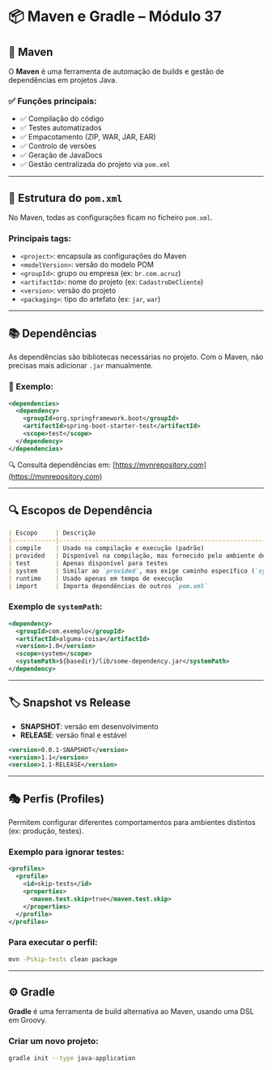 
# 📦 Maven e Gradle – Módulo 37

## 🔧 Maven

O **Maven** é uma ferramenta de automação de builds e gestão de dependências em projetos Java.

### ✅ Funções principais:

- ✅ Compilação do código
- ✅ Testes automatizados
- ✅ Empacotamento (ZIP, WAR, JAR, EAR)
- ✅ Controlo de versões
- ✅ Geração de JavaDocs
- ✅ Gestão centralizada do projeto via `pom.xml`

---

## 📄 Estrutura do `pom.xml`

No Maven, todas as configurações ficam no ficheiro `pom.xml`.

### Principais tags:

- `<project>`: encapsula as configurações do Maven
- `<modelVersion>`: versão do modelo POM
- `<groupId>`: grupo ou empresa (ex: `br.com.acruz`)
- `<artifactId>`: nome do projeto (ex: `CadastroDeCliente`)
- `<version>`: versão do projeto
- `<packaging>`: tipo do artefato (ex: `jar`, `war`)

---

## 📚 Dependências

As dependências são bibliotecas necessárias no projeto. Com o Maven, não precisas mais adicionar `.jar` manualmente.

### 🧪 Exemplo:

```xml
<dependencies>
  <dependency>
    <groupId>org.springframework.boot</groupId>
    <artifactId>spring-boot-starter-test</artifactId>
    <scope>test</scope>
  </dependency>
</dependencies>
```

🔍 Consulta dependências em: [https://mvnrepository.com](https://mvnrepository.com)

---

## 🔍 Escopos de Dependência

```markdown
| Escopo     | Descrição                                                                 |
|------------|---------------------------------------------------------------------------|
| compile    | Usado na compilação e execução (padrão)                                   |
| provided   | Disponível na compilação, mas fornecido pelo ambiente de execução         |
| test       | Apenas disponível para testes                                             |
| system     | Similar ao `provided`, mas exige caminho específico (`systemPath`)        |
| runtime    | Usado apenas em tempo de execução                                         |
| import     | Importa dependências de outros `pom.xml`                                  |
```

### Exemplo de `systemPath`:

```xml
<dependency>
  <groupId>com.exemplo</groupId>
  <artifactId>alguma-coisa</artifactId>
  <version>1.0</version>
  <scope>system</scope>
  <systemPath>${basedir}/lib/some-dependency.jar</systemPath>
</dependency>
```

---

## 🏷️ Snapshot vs Release

- **SNAPSHOT**: versão em desenvolvimento
- **RELEASE**: versão final e estável

```xml
<version>0.0.1-SNAPSHOT</version>
<version>1.1</version>
<version>1.1-RELEASE</version>
```

---

## 🎭 Perfis (Profiles)

Permitem configurar diferentes comportamentos para ambientes distintos (ex: produção, testes).

### Exemplo para ignorar testes:

```xml
<profiles>
  <profile>
    <id>skip-tests</id>
    <properties>
      <maven.test.skip>true</maven.test.skip>
    </properties>
  </profile>
</profiles>
```

### Para executar o perfil:

```bash
mvn -Pskip-tests clean package
```

---

## ⚙️ Gradle

**Gradle** é uma ferramenta de build alternativa ao Maven, usando uma DSL em Groovy.

### Criar um novo projeto:

```bash
gradle init --type java-application
```
